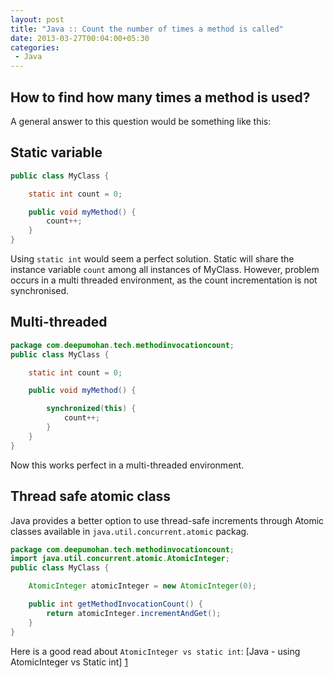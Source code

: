 ```yaml
---
layout: post
title: "Java :: Count the number of times a method is called"
date: 2013-03-27T00:04:00+05:30
categories:
 - Java
---
```


## How to find how many times a method is used?

A general answer to this question would be something like this:

## Static variable

``` java
public class MyClass {

    static int count = 0;

    public void myMethod() {
        count++;
    }
}
```

Using `static int` would seem a perfect solution. Static will share the instance variable `count` among all instances of MyClass.
However, problem occurs in a multi threaded environment, as the count incrementation is not synchronised.

## Multi-threaded

``` java
package com.deepumohan.tech.methodinvocationcount;
public class MyClass {

    static int count = 0;

    public void myMethod() {

        synchronized(this) {
            count++;
        }
    }
}
```

Now this works perfect in a multi-threaded environment.

## Thread safe atomic class

Java provides a better option to use thread-safe increments through Atomic classes available in `java.util.concurrent.atomic` packag.

``` java
package com.deepumohan.tech.methodinvocationcount;
import java.util.concurrent.atomic.AtomicInteger;
public class MyClass {

    AtomicInteger atomicInteger = new AtomicInteger(0);

    public int getMethodInvocationCount() {
        return atomicInteger.incrementAndGet();
    }
}
```

Here is a good read about `AtomicInteger vs static int`: [Java - using AtomicInteger vs Static int] [1]

[1]: https://goo.gl/zSwHk "Java - using AtomicInteger vs Static int"
